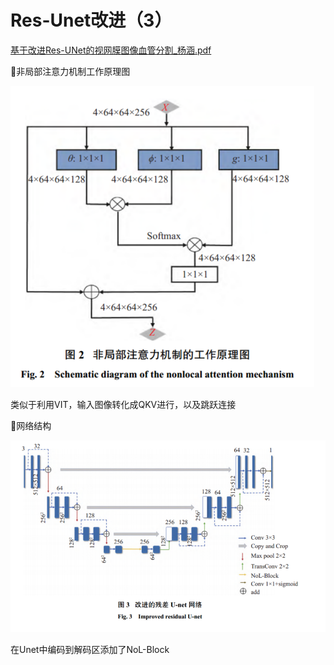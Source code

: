 # Res-Unet改进（3）

[基于改进Res-UNet的视网膜图像血管分割\_杨涵.pdf](file/基于改进Res-UNet的视网膜图像血管分割_杨涵_7PX6dhQ_nz.pdf "基于改进Res-UNet的视网膜图像血管分割_杨涵.pdf")

🎈非局部注意力机制工作原理图

![](image/image_A-RgNXmtDb.png)

类似于利用VIT，输入图像转化成QKV进行，以及跳跃连接

🎈网络结构

![](image/image_0LaB0ogOXf.png)

在Unet中编码到解码区添加了NoL-Block
